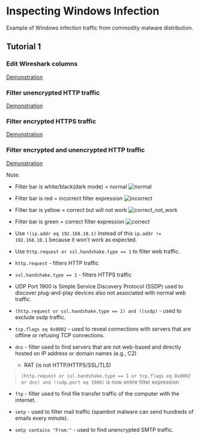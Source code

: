 # Inspecting Windows Infection
Example of Windows infection traffic from commodity malware distribution.

## Tutorial 1
### Edit Wireshark columns
[Demonstration](https://www.youtube.com/watch?v=XO5Q77qdEKk)

### Filter unencrypted HTTP traffic
[Demonstration](https://youtu.be/gW4YWRUhSKc?si=pyHEKk-nFOaWa0dk)

### Filter encrypted HTTPS traffic
[Demonstration](https://youtu.be/4EB1seHYwf4)

### Filter encrypted and unencrypted HTTP traffic
[Demonstration](https://youtu.be/ycxWAK7yrtE?si=ITD_OK5-Rfrop9LB)

Note:
* Filter bar is white/black(dark mode) = normal
  ![normal](https://github.com/Damian-crypto/chl059/assets/58256720/6e6047fe-ea1b-4af4-ae68-238392f4a90f)

* Filter bar is red = incorrect filter expression
  ![incorrect](https://github.com/Damian-crypto/chl059/assets/58256720/0a473a10-5522-45e9-a04e-ffad80f350e5)

* Filter bar is yellow = correct but will not work
  ![correct_not_work](https://github.com/Damian-crypto/chl059/assets/58256720/a0a7b120-c20a-45e7-b06b-467e938691cf)

* Filter bar is green = correct filter expression
  ![correct](https://github.com/Damian-crypto/chl059/assets/58256720/f4d5a34b-3c4d-4765-ab21-06ced59c8dd9)

* Use `!(ip.addr eq 192.168.10.1)` instead of this `ip.addr != 192.168.10.1` because it won't work as expected.

* Use `http.request or ssl.handshake.type == 1` to filter web traffic.

* `http.request` - filters HTTP traffic

* `ssl.handshake.type == 1` - filters HTTPS traffic

* UDP Port 1900 is Simple Service Discovery Protocol (SSDP) used to discover plug-and-play devices also not associated with normal web traffic.

* `(http.request or ssl.handshake.type == 1) and !(ssdp)` - used to exclude ssdp traffic.

* `tcp.flags eq 0x0002` - used to reveal connections with servers that are offline or refusing TCP connections.

* `dns` - filter used to find servers that are not web-based and directly hosted on IP address or domain names (e.g., C2)
    * RAT (is not HTTP/HTTPS/SSL/TLS)

> `(http.request or ssl.handshake.type == 1 or tcp.flags eq 0x0002 or dns) and !(udp.port eq 1900)` is now entire filter expression

* `ftp` - filter used to find file transfer traffic of the computer with the internet.

* `smtp` - used to filter mail traffic (spambot malware can send hundreds of emails every minute).

* `smtp contains "From:"` - used to find unencrypted SMTP traffic.
